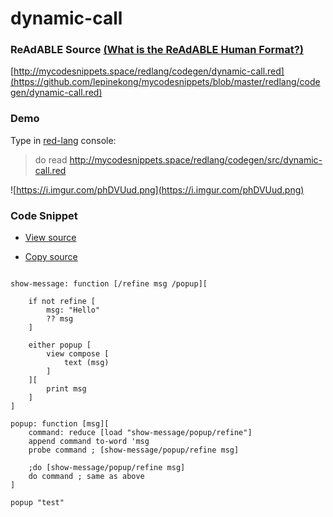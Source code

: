 
# dynamic-call


### ReAdABLE Source [(What is the ReAdABLE Human Format?)](http://readablehumanformat.com)

[http://mycodesnippets.space/redlang/codegen/dynamic-call.red](https://github.com/lepinekong/mycodesnippets/blob/master/redlang/codegen/dynamic-call.red)


### Demo

Type in [red-lang](https://www.red-lang.org/p/download.html) console: 
>do read http://mycodesnippets.space/redlang/codegen/src/dynamic-call.red

![https://i.imgur.com/phDVUud.png](https://i.imgur.com/phDVUud.png)
                    

### Code Snippet

- [View source](https://github.com/lepinekong/mycodesnippets/blob/master/redlang/codegen/src/dynamic-call.red)
                        
- [Copy source](https://raw.githubusercontent.com/lepinekong/mycodesnippets/master/redlang/codegen/src/dynamic-call.red)
                        


```red

show-message: function [/refine msg /popup][

    if not refine [
        msg: "Hello"
        ?? msg
    ]

    either popup [
        view compose [
            text (msg)
        ]
    ][
        print msg
    ]
]

popup: function [msg][
    command: reduce [load "show-message/popup/refine"]
    append command to-word 'msg
    probe command ; [show-message/popup/refine msg]

    ;do [show-message/popup/refine msg] 
    do command ; same as above
]

popup "test"
        
```


